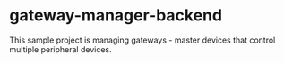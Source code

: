 # gateway-manager-backend

This sample project is managing gateways - master devices that control multiple peripheral
devices. 

